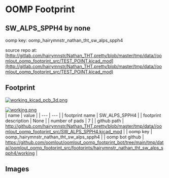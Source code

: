 # OOMP Footprint  
## SW_ALPS_SPPH4  by none  
  
oomp key: oomp_hairymnstr_nathan_tht_sw_alps_spph4  
  
source repo at: [http://gitlab.com/hairymnstr/Nathan_THT.pretty/blob/master/tmp/data//oomlout_oomp_footprint_src/TEST_POINT.kicad_mod](http://gitlab.com/hairymnstr/Nathan_THT.pretty/blob/master/tmp/data//oomlout_oomp_footprint_src/TEST_POINT.kicad_mod)  
## Footprint  
  
[![working_kicad_pcb_3d.png](working_kicad_pcb_3d_600.png)](working_kicad_pcb_3d.png)  
  
[![working.png](working_600.png)](working.png)  
| name | value | 
| --- | --- | 
| footprint name | SW_ALPS_SPPH4 | 
| footprint description | None | 
| number of pads | 7 | 
| github path | http://github.com/hairymnstr/Nathan_THT.pretty/blob/master/tmp/data//oomlout_oomp_footprint_src/SW_ALPS_SPPH4.kicad_mod | 
| oomp key | oomp_hairymnstr_nathan_tht_sw_alps_spph4 | 
| oomp bot github | https://github.com/oomlout/oomlout_oomp_footprint_bot/tree/main/tmp/data//oomlout_oomp_footprint_src/footprints/hairymnstr_nathan_tht_sw_alps_spph4/working | 
## Images  
